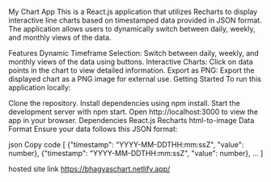 My Chart App
This is a React.js application that utilizes Recharts to display interactive line charts based on timestamped data provided in JSON format. The application allows users to dynamically switch between daily, weekly, and monthly views of the data.

Features
Dynamic Timeframe Selection: Switch between daily, weekly, and monthly views of the data using buttons.
Interactive Charts: Click on data points in the chart to view detailed information.
Export as PNG: Export the displayed chart as a PNG image for external use.
Getting Started
To run this application locally:

Clone the repository.
Install dependencies using npm install.
Start the development server with npm start.
Open http://localhost:3000 to view the app in your browser.
Dependencies
React.js
Recharts
html-to-image
Data Format
Ensure your data follows this JSON format:

json
Copy code
[
  {"timestamp": "YYYY-MM-DDTHH:mm:ssZ", "value": number},
  {"timestamp": "YYYY-MM-DDTHH:mm:ssZ", "value": number},
  ...
]


hosted site link  https://bhagyaschart.netlify.app/

